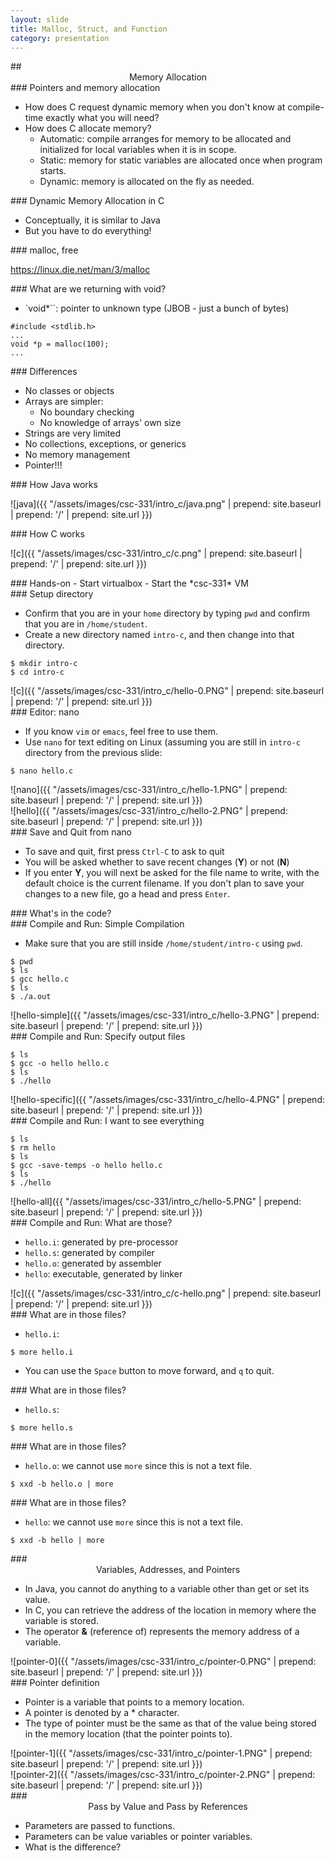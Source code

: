 ```yaml
---
layout: slide
title: Malloc, Struct, and Function
category: presentation
---
```


<section data-markdown>
## <center> Memory Allocation </center>
</section>


<section data-markdown>
### Pointers and memory allocation

- How does C request dynamic memory when you don't know at compile-time exactly what you will need?
- How does C allocate memory?
  - Automatic: compile arranges for memory to be allocated and initialized for local variables when it is in scope.
  - Static: memory for static variables are allocated once when program starts.
  - Dynamic: memory is allocated on the fly as needed.
</section>


<section data-markdown>
### Dynamic Memory Allocation in C

- Conceptually, it is similar to Java
- But you have to do everything!
</section>


<section data-markdown>
### malloc, free

https://linux.die.net/man/3/malloc
</section>


<section data-markdown>
### What are we returning with void?

- `void*``: pointer to unknown type (JBOB - just a bunch of bytes)
```
#include <stdlib.h>
...
void *p = malloc(100);
...
```
</section>


<section data-markdown>
<script type="text/template">
Typecast

```
/*
* File: hello.c
*/
#include <stdio.h>
int main(int argc, char *argv[]) {
  printf("Hello world!\n");
}
```
</script>
</section>










<section data-markdown>
### Differences

- No classes or objects
- Arrays are simpler:
  - No boundary checking
  - No knowledge of arrays' own size
- Strings are very limited
- No collections, exceptions, or generics
- No memory management
- Pointer!!!
</section>


<section data-markdown>
### How Java works

![java]({{ "/assets/images/csc-331/intro_c/java.png" | prepend: site.baseurl | prepend: '/' | prepend: site.url }})
</section>


<section data-markdown>
### How C works

![c]({{ "/assets/images/csc-331/intro_c/c.png" | prepend: site.baseurl | prepend: '/' | prepend: site.url }})
</section>


<section data-markdown>
### Hands-on
- Start virtualbox
- Start the *csc-331* VM
</section>


<section data-markdown>
### Setup directory

- Confirm that you are in your `home` directory by typing `pwd` and confirm that you are in `/home/student`.
- Create a new directory named `intro-c`, and then change into that directory.

```
$ mkdir intro-c
$ cd intro-c
```
</section>


<section data-markdown>
![c]({{ "/assets/images/csc-331/intro_c/hello-0.PNG" | prepend: site.baseurl | prepend: '/' | prepend: site.url }})
</section>


<section data-markdown>
### Editor: nano

- If you know `vim` or `emacs`, feel free to use them.
- Use `nano` for text editing on Linux (assuming you are still in `intro-c` directory from the previous slide:

```
$ nano hello.c
```
</section>


<section data-markdown>
![nano]({{ "/assets/images/csc-331/intro_c/hello-1.PNG" | prepend: site.baseurl | prepend: '/' | prepend: site.url }})
</section>





<section data-markdown>
![hello]({{ "/assets/images/csc-331/intro_c/hello-2.PNG" | prepend: site.baseurl | prepend: '/' | prepend: site.url }})
</section>


<section data-markdown>
### Save and Quit from nano

- To save and quit, first press `Ctrl-C` to ask to quit
- You will be asked whether to save recent changes (**Y**) or not (**N**)
- If you enter **Y**, you will next be asked for the file name to write, with the default choice is the current filename. If you don't plan to save your changes to a new file, go a head and press `Enter`.
</section>


<section data-markdown>
### What's in the code?
<script type="text/template">
- `/* .. */`: Comments
- `#include <stdio.h>: Standard C library for I/O
- `int main(int argc, char *argv[])`:
  - `int main`: Entry point to the main function, the first function that all C programs will execute.
  - `int argc`: Number of command line arguments (including the C executable itself).
  - `char *argv[]`: Pointer to array of command line arguments (each command line argument is itself an array of characters).
  - `printf("Hello world!\n");`: `System.out.println("Hello world!");
  - `return 0`: Exit a successfully executed program.
</script>
</section>


<section data-markdown>
### Compile and Run: Simple Compilation

- Make sure that you are still inside `/home/student/intro-c` using `pwd`.

```
$ pwd
$ ls
$ gcc hello.c
$ ls
$ ./a.out
```
</section>


<section data-markdown>
![hello-simple]({{ "/assets/images/csc-331/intro_c/hello-3.PNG" | prepend: site.baseurl | prepend: '/' | prepend: site.url }})
</section>


<section data-markdown>
### Compile and Run: Specify output files

```
$ ls
$ gcc -o hello hello.c
$ ls
$ ./hello
```
</section>


<section data-markdown>
![hello-specific]({{ "/assets/images/csc-331/intro_c/hello-4.PNG" | prepend: site.baseurl | prepend: '/' | prepend: site.url }})
</section>


<section data-markdown>
### Compile and Run: I want to see everything

```
$ ls
$ rm hello
$ ls
$ gcc -save-temps -o hello hello.c
$ ls
$ ./hello
```
</section>


<section data-markdown>
![hello-all]({{ "/assets/images/csc-331/intro_c/hello-5.PNG" | prepend: site.baseurl | prepend: '/' | prepend: site.url }})
</section>


<section data-markdown>
### Compile and Run: What are those?

- `hello.i`: generated by pre-processor
- `hello.s`: generated by compiler
- `hello.o`: generated by assembler
- `hello`: executable, generated by linker

</section>


<section data-markdown>
![c]({{ "/assets/images/csc-331/intro_c/c-hello.png" | prepend: site.baseurl | prepend: '/' | prepend: site.url }})
</section>



<section data-markdown>
### What are in those files?

- `hello.i`:

```
$ more hello.i
```

- You can use the `Space` button to move forward, and `q` to quit.
</section>


<section data-markdown>
### What are in those files?

- `hello.s`:

```
$ more hello.s
```
</section>


<section data-markdown>
### What are in those files?

- `hello.o`: we cannot use `more` since this is not a text file.

```
$ xxd -b hello.o | more
```
</section>


<section data-markdown>
### What are in those files?

- `hello`: we cannot use `more` since this is not a text file.

```
$ xxd -b hello | more
```
</section>


<!------------------------------------------------------------------------------------->
<!------------------------------------------------------------------------------------->
<!------------------------------------------------------------------------------------->
<!------------------------------------------------------------------------------------->


<section data-markdown>
### <center> Variables, Addresses, and Pointers </center>

- In Java, you cannot do anything to a variable other than get or set its value.
- In C, you can retrieve the address of the location in memory where the variable is stored.
- The operator **&** (reference of) represents the memory address of a variable.

</section>


<section data-markdown>
<script type="text/template">

Inside your `intro-c` directory, create the following C program, name it `pointer-1.c`, compile, and run.

```
#include <stdio.h>

int main(int argc, char *argv[]) {
  int i = 123;
  printf("Variable i has addr (%p) and value %d\n", &i, i);
  return 0;
}
```
</script>
</section>


<section data-markdown>
![pointer-0]({{ "/assets/images/csc-331/intro_c/pointer-0.PNG" | prepend: site.baseurl | prepend: '/' | prepend: site.url }})
</section>

<section data-markdown>
### Pointer definition

- Pointer is a variable that points to a memory location.
- A pointer is denoted by a * character.
- The type of pointer must be the same as that of the value being stored in the memory location (that the pointer points to).
</section>


<section data-markdown>
<script type="text/template">

Inside your `intro-c` directory, make a copy of `pointer-1.c` and name it `pointer-2.c`.
Edit `pointer-2.c` and update it so that the codes look like the codes in the next slide.

```
$ cp pointer-1.c pointer-2.c
$ nano pointer-2.c
```
</script>
</section>


<section data-markdown>
![pointer-1]({{ "/assets/images/csc-331/intro_c/pointer-1.PNG" | prepend: site.baseurl | prepend: '/' | prepend: site.url }})
</section>


<section data-markdown>
<script type="text/template">
Source code of `pointer-2.c`

```
#include <stdio.h>

int main(int argc, char *argv[]) {
  int i = 123;
  int *pointer_to_i = &i;
  printf("Variable i has addr (%p) and value %d\n", &i, i);
  printf("The pointer points to addr (%p) containing value %d\n", pointer_to_i, *pointer_to_i);
  return 0;
}
```
</script>
</section>


<section data-markdown>
![pointer-2]({{ "/assets/images/csc-331/intro_c/pointer-2.PNG" | prepend: site.baseurl | prepend: '/' | prepend: site.url }})
</section>


<section data-markdown>
### <center> Pass by Value and Pass by References </center>

- Parameters are passed to functions.
- Parameters can be value variables or pointer variables.
- What is the difference?

</section>



<section data-markdown>
<script type="text/template">
Inside your `intro-c` directory, make a copy of `pointer-2.c` and name it `pointer-3.c`.
Edit `pointer-3.c` and update it so that the codes look like following:
```
#include <stdio.h>

int pass_by_value(int i) {
    i = i * 2;
    return i;
}

int main(int argc, char *argv[]) {
    int i = 123;
    printf("Value of i before function call: %d\n", i);
    printf("The function returns: %d\n", pass_by_value(i));
    printf("Value of i after function call: %d\n", i);
    return 0;
}

```
</script>
</section>


<section data-markdown>
![pointer-3]({{ "/assets/images/csc-331/intro_c/pointer-3.PNG" | prepend: site.baseurl | prepend: '/' | prepend: site.url }})
</section>


<section data-markdown>
<script type="text/template">
Inside your `intro-c` directory, make a copy of `pointer-3.c` and name it `pointer-4.c`.
Edit `pointer-4.c` and update it so that the codes look like following:
```
#include <stdio.h>

int pass_by_ref(int *i) {
    *i = (*i) * 2;
    return *i;
}

int main(int argc, char *argv[]) {
    int i = 123;
    printf("Value of i before function call: %d\n", i);
    printf("The function returns: %d\n", pass_by_ref(&i));
    printf("Value of i after function call: %d\n", i);
    return 0;
}

```
</script>
</section>


<section data-markdown>
![pointer-4]({{ "/assets/images/csc-331/intro_c/pointer-4.PNG" | prepend: site.baseurl | prepend: '/' | prepend: site.url }})
</section>


<section data-markdown>

In Java, do you pass by value or pass by reference?

</section>

